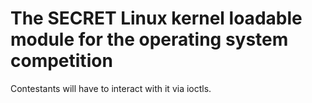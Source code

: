 # The SECRET Linux kernel loadable module for the operating system competition

Contestants will have to interact with it via ioctls.

